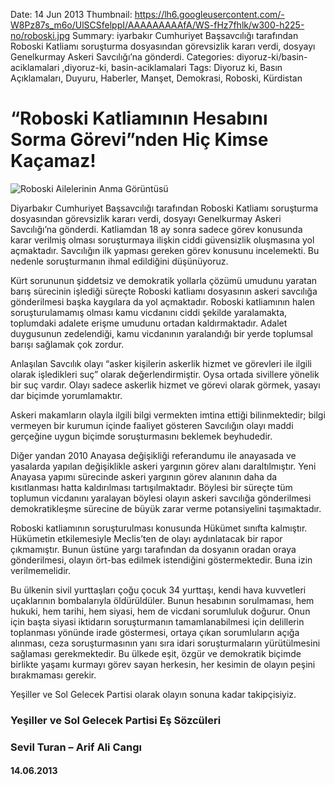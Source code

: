 Date: 14 Jun 2013
Thumbnail: https://lh6.googleusercontent.com/-W8Pz87s_m6o/UlSCSfelppI/AAAAAAAAAfA/WS-fHz7fhlk/w300-h225-no/roboski.jpg
Summary: iyarbakır Cumhuriyet Başsavcılığı tarafından Roboski Katliamı soruşturma dosyasından görevsizlik kararı verdi, dosyayı Genelkurmay Askeri Savcılığı’na gönderdi. 
Categories: diyoruz-ki/basin-aciklamalari ,diyoruz-ki, basin-aciklamalari
Tags: Diyoruz ki, Basın Açıklamaları, Duyuru, Haberler, Manşet, Demokrasi, Roboski, Kürdistan

# “Roboski Katliamının Hesabını Sorma Görevi”nden Hiç Kimse Kaçamaz!

![Roboski Ailelerinin Anma Görüntüsü](https://lh6.googleusercontent.com/-W8Pz87s_m6o/UlSCSfelppI/AAAAAAAAAfA/WS-fHz7fhlk/w300-h225-no/roboski.jpg)

Diyarbakır Cumhuriyet Başsavcılığı tarafından Roboski Katliamı soruşturma dosyasından görevsizlik kararı verdi, dosyayı Genelkurmay Askeri Savcılığı’na gönderdi. Katliamdan 18 ay sonra sadece görev konusunda karar verilmiş olması soruşturmaya ilişkin ciddi güvensizlik oluşmasına yol açmaktadır. Savcılığın ilk yapması gereken görev konusunu incelemekti. Bu nedenle soruşturmanın ihmal edildiğini düşünüyoruz.

Kürt sorununun şiddetsiz ve demokratik yollarla çözümü umudunu yaratan barış sürecinin işlediği süreçte Roboski katliamı dosyasının askeri savcılığa gönderilmesi başka kaygılara da yol açmaktadır. Roboski katliamının halen soruşturulamamış olması kamu vicdanını ciddi şekilde yaralamakta, toplumdaki adalete erişme umudunu ortadan kaldırmaktadır. Adalet duygusunun zedelendiği, kamu vicdanının yaralandığı bir yerde toplumsal barışı sağlamak çok zordur.

Anlaşılan Savcılık olayı “asker kişilerin askerlik hizmet ve görevleri ile ilgili olarak işledikleri suç” olarak değerlendirmiştir. Oysa ortada sivillere yönelik bir suç vardır. Olayı sadece askerlik hizmet ve görevi olarak görmek, yasayı dar biçimde yorumlamaktır.

Askeri makamların olayla ilgili bilgi vermekten imtina ettiği bilinmektedir; bilgi vermeyen bir kurumun içinde faaliyet gösteren Savcılığın olayı maddi gerçeğine uygun biçimde soruşturmasını beklemek beyhudedir.

Diğer yandan 2010 Anayasa değişikliği referandumu ile anayasada ve yasalarda yapılan değişiklikle askeri yargının görev alanı daraltılmıştır. Yeni Anayasa yapımı sürecinde askeri yargının görev alanının daha da kısıtlanması hatta kaldırılması tartışılmaktadır. Böylesi bir süreçte tüm toplumun vicdanını yaralayan böylesi olayın askeri savcılığa gönderilmesi demokratikleşme sürecine de büyük zarar verme potansiyelini taşımaktadır.

Roboski katliamının soruşturulması konusunda Hükümet sınıfta kalmıştır. Hükümetin etkilemesiyle Meclis’ten de olayı aydınlatacak bir rapor çıkmamıştır. Bunun üstüne yargı tarafından da dosyanın oradan oraya gönderilmesi, olayın ört-bas edilmek istendiğini göstermektedir. Buna izin verilmemelidir.

Bu ülkenin sivil yurttaşları çoğu çocuk 34 yurttaşı, kendi hava kuvvetleri uçaklarının bombalarıyla öldürüldüler. Bunun hesabının sorulmaması, hem hukuki, hem tarihi, hem siyasi, hem de vicdani sorumluluk doğurur. Onun için başta siyasi iktidarın soruşturmanın tamamlanabilmesi için delillerin toplanması yönünde irade göstermesi, ortaya çıkan sorumluların açığa alınması, ceza soruşturmasının yanı sıra idari soruşturmaların yürütülmesini sağlaması gerekmektedir. Bu ülkede eşit, özgür ve demokratik biçimde birlikte yaşamı kurmayı görev sayan herkesin, her kesimin de olayın peşini bırakmaması gerekir.

Yeşiller ve Sol Gelecek Partisi olarak olayın sonuna kadar takipçisiyiz.


### Yeşiller ve Sol Gelecek Partisi Eş Sözcüleri
### Sevil Turan – Arif Ali Cangı
#### 14.06.2013
